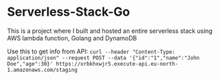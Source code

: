 # Serverless-Stack-Go
This is a project where I built and hosted an entire serverless stack using AWS lambda function, Golang and DynamoDB


Use this to get info from API:
`
curl --header "Content-Type: application/json" --request POST --data '{"id":"1","name":"John Doe","age":30}' https://xrbkhxwjr5.execute-api.eu-north-1.amazonaws.com/staging
`
